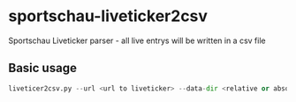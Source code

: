 # sportschau-liveticker2csv
Sportschau Liveticker parser - all live entrys will be written in a csv file

## Basic usage

``` python
liveticer2csv.py --url <url to liveticker> --data-dir <relative or absolute path to data directory>
```
